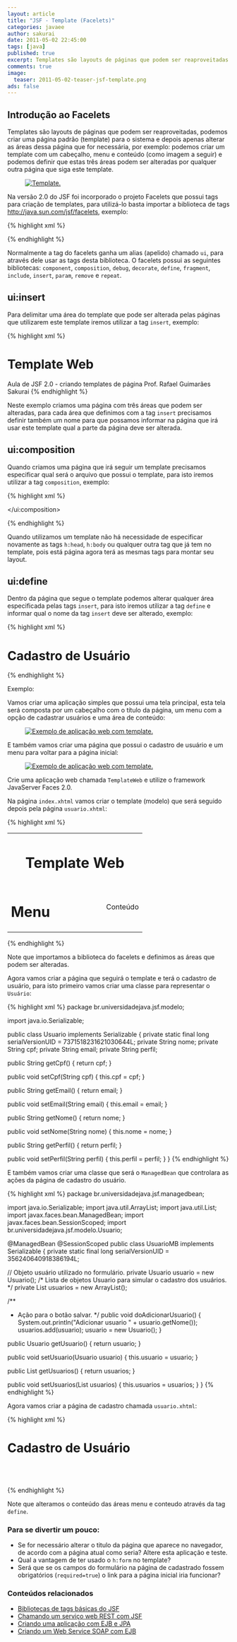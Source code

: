 ```yaml
---
layout: article
title: "JSF - Template (Facelets)"
categories: javaee
author: sakurai
date: 2011-05-02 22:45:00
tags: [java]
published: true
excerpt: Templates são layouts de páginas que podem ser reaproveitadas.
comments: true
image:
  teaser: 2011-05-02-teaser-jsf-template.png
ads: false
---
```


## Introdução ao Facelets

Templates são layouts de páginas que podem ser reaproveitadas, podemos criar uma página padrão (template) para o sistema e depois apenas alterar as áreas dessa página que for necessária, por exemplo: podemos criar um template com um cabeçalho, menu e conteúdo (como imagem a seguir) e podemos definir que estas três áreas podem ser alteradas por qualquer outra página que siga este template.

<figure>
    <a href="/images/2011-05-02-jsf-template-01.png"><img src="/images/2011-05-02-jsf-template-01.png" alt="Template."></a>
</figure>

Na versão 2.0 do JSF foi incorporado o projeto Facelets que possui tags para criação de templates, para utilizá-lo basta importar a biblioteca de tags http://java.sun.com/jsf/facelets, exemplo:

{% highlight xml %}
<html xmlns="http://www.w3.org/1999/xhtml"
      xmlns:h="http://java.sun.com/jsf/html"
      xmlns:ui="http://java.sun.com/jsf/facelets">

</html>
{% endhighlight %}

Normalmente a tag do facelets ganha um alias (apelido) chamado `ui`, para através dele usar as tags desta biblioteca. O facelets possui as seguintes bibliotecas: `component`, `composition`, `debug`, `decorate`, `define`, `fragment`, `include`, `insert`, `param`, `remove` e `repeat`.

## ui:insert

Para delimitar uma área do template que pode ser alterada pelas páginas que utilizarem este template iremos utilizar a tag `insert`, exemplo:

{% highlight xml %}
<html xmlns="http://www.w3.org/1999/xhtml"
      xmlns:h="http://java.sun.com/jsf/html"
      xmlns:ui="http://java.sun.com/jsf/facelets">
  <h:head>
    <title>JSF 2.0 - Exemplo de template</title>
  </h:head>
  <h:body>
    <ui:insert name="cabecalho">
      <h1>Template Web</h1>
    </ui:insert>
    <ui:insert name="conteudo">
      Aula de JSF 2.0 - criando templates de página
    </ui:insert>
    <ui:insert name="rodape">
      Prof. Rafael Guimarães Sakurai
    </ui:insert>
  </h:body>
</html>
{% endhighlight %}

Neste exemplo criamos uma página com três áreas que podem ser alteradas, para cada área que definimos com a tag `insert` precisamos definir também um nome para que possamos informar na página que irá usar este template qual a parte da página deve ser alterada.

## ui:composition

Quando criamos uma página que irá seguir um template precisamos especificar qual será o arquivo que possui o template, para isto iremos utilizar a tag `composition`, exemplo:

{% highlight xml %}
<html xmlns="http://www.w3.org/1999/xhtml"
      xmlns:h="http://java.sun.com/jsf/html"
      xmlns:ui="http://java.sun.com/jsf/facelets">
  <ui:composition template="/principal.xhtml">

  </ui:composition>
</html>
{% endhighlight %}

Quando utilizamos um template não há necessidade de especificar novamente as tags `h:head`, `h:body` ou qualquer outra tag que já tem no template, pois está página agora terá as mesmas tags para montar seu layout.

## ui:define

Dentro da página que segue o template podemos alterar qualquer área especificada pelas tags `insert`, para isto iremos utilizar a tag `define` e informar qual o nome da tag `insert` deve ser alterado, exemplo:

{% highlight xml %}
<html xmlns="http://www.w3.org/1999/xhtml"
      xmlns:h="http://java.sun.com/jsf/html"
      xmlns:ui="http://java.sun.com/jsf/facelets">
  <ui:composition template="/principal.xhtml">
    <ui:define name="conteudo">
      <h1>Cadastro de Usuário</h1>
    </ui:define>
  </ui:composition>
</html>
{% endhighlight %}

Exemplo:

Vamos criar uma aplicação simples que possui uma tela principal, esta tela será composta por um cabeçalho com o título da página, um menu com a opção de cadastrar usuários e uma área de conteúdo:

<figure>
    <a href="/images/2011-05-02-jsf-template-02.png"><img src="/images/2011-05-02-jsf-template-02.png" alt="Exemplo de aplicação web com template."></a>
</figure>

E também vamos criar uma página que possui o cadastro de usuário e um menu para voltar para a página inicial:

<figure>
    <a href="/images/2011-05-02-jsf-template-03.png"><img src="/images/2011-05-02-jsf-template-03.png" alt="Exemplo de aplicação web com template."></a>
</figure>

Crie uma aplicação web chamada `TemplateWeb` e utilize o framework JavaServer Faces 2.0.

Na página `index.xhtml` vamos criar o template (modelo) que será seguido depois pela página `usuario.xhtml`:

{% highlight xml %}
<?xml version='1.0' encoding='UTF-8' ?>
<!DOCTYPE html PUBLIC "-//W3C//DTD XHTML 1.0 Transitional//EN" "http://www.w3.org/TR/xhtml1/DTD/xhtml1-transitional.dtd">
<html xmlns="http://www.w3.org/1999/xhtml"
      xmlns:h="http://java.sun.com/jsf/html"
      xmlns:ui="http://java.sun.com/jsf/facelets">
  <h:head>
    <title>Template Web</title>
  </h:head>
  <h:body>
    <h:form id="form">
      <table width="100%">
        <tr>
          <td colspan="2" align="center">
            <ui:insert name="cabecalho">
              <h1>Template Web</h1>
            </ui:insert>
          </td>
        </tr>
        <tr>
          <td width="200px" valign="top">
            <ui:insert name="menu">
              <h1>Menu</h1>
              <h:panelGrid columns="1">
                <h:commandLink value="Cadastro de Usuário" action="usuario.xhtml"/>
              </h:panelGrid>
            </ui:insert>
          </td>
          <td>
            <ui:insert name="conteudo">
              Conteúdo
            </ui:insert>
          </td>
        </tr>
      </table>
    </h:form>
  </h:body>
</html>
{% endhighlight %}

Note que importamos a biblioteca do facelets e definimos as áreas que podem ser alteradas.

Agora vamos criar a página que seguirá o template e terá o cadastro de usuário, para isto primeiro vamos criar uma classe para representar o `Usuário`:

{% highlight xml %}
package br.universidadejava.jsf.modelo;

import java.io.Serializable;

public class Usuario implements Serializable {
  private static final long serialVersionUID = 7371518231621030644L;
  private String nome;
  private String cpf;
  private String email;
  private String perfil;

  public String getCpf() {
    return cpf;
  }

  public void setCpf(String cpf) {
    this.cpf = cpf;
  }

  public String getEmail() {
    return email;
  }

  public void setEmail(String email) {
    this.email = email;
  }

  public String getNome() {
    return nome;
  }

  public void setNome(String nome) {
    this.nome = nome;
  }

  public String getPerfil() {
    return perfil;
  }

  public void setPerfil(String perfil) {
    this.perfil = perfil;
  }
}
{% endhighlight %}

E também vamos criar uma classe que será o `ManagedBean` que controlara as ações da página de cadastro do usuário.

{% highlight xml %}
package br.universidadejava.jsf.managedbean;

import java.io.Serializable;
import java.util.ArrayList;
import java.util.List;
import javax.faces.bean.ManagedBean;
import javax.faces.bean.SessionScoped;
import br.universidadejava.jsf.modelo.Usuario;

@ManagedBean
@SessionScoped
public class UsuarioMB implements Serializable {
  private static final long serialVersionUID = 356240640918386194L;

  // Objeto usuário utilizado no formulário.
  private Usuario usuario = new Usuario();
  /* Lista de objetos Usuario para simular o cadastro dos
     usuários. */
  private List<Usuario> usuarios = new ArrayList<Usuario>();

  /**
   * Ação para o botão salvar.
   */
  public void doAdicionarUsuario() {
    System.out.println("Adicionar usuario " + usuario.getNome());
    usuarios.add(usuario);
    usuario = new Usuario();
  }

  public Usuario getUsuario() {
    return usuario;
  }

  public void setUsuario(Usuario usuario) {
    this.usuario = usuario;
  }

  public List<Usuario> getUsuarios() {
    return usuarios;
  }

  public void setUsuarios(List<Usuario> usuarios) {
    this.usuarios = usuarios;
  }
}
{% endhighlight %}

Agora vamos criar a página de cadastro chamada `usuario.xhtml`:

{% highlight xml %}
<?xml version='1.0' encoding='UTF-8' ?>
<!DOCTYPE html PUBLIC "-//W3C//DTD XHTML 1.0 Transitional//EN" "http://www.w3.org/TR/xhtml1/DTD/xhtml1-transitional.dtd">
<html xmlns="http://www.w3.org/1999/xhtml"
      xmlns:h="http://java.sun.com/jsf/html"
      xmlns:ui="http://java.sun.com/jsf/facelets"
      xmlns:f="http://java.sun.com/jsf/core">
  <ui:composition template="/index.xhtml">
    <ui:define name="menu">
      <h:commandLink value="Inicio"  action="/index.xhtml"/>
    </ui:define>
    <ui:define name="conteudo">
      <h1>Cadastro de Usuário</h1>
      <h:panelGrid id="dadosUsuario" columns="2">
        <h:outputText id="nomeText" value="Nome:"/>
        <h:inputText id="nome" label="Nome" value="#{usuarioMB.usuario.nome}" maxlength="200" size="100"/>
        <h:outputText id="cpfText" value="CPF:"/>
        <h:inputText id="cpf" label="CPF" value="#{usuarioMB.usuario.cpf}" maxlength="14" size="20"/>
        <h:outputText id="emailText" value="Email:"/>
        <h:inputText id="email" label="Email" value="#{usuarioMB.usuario.email}" maxlength="50" size="50"/>
        <h:outputText id="perfilText" value="Perfil:"/>
        <h:selectOneMenu id="perfil" label="Perfil" value="#{usuarioMB.usuario.perfil}">
          <f:selectItem itemLabel="Administrador" itemValue="Administrador"/>
          <f:selectItem itemLabel="Supervisor" itemValue="Supervisor"/>
          <f:selectItem itemLabel="Vendedor" itemValue="Vendedor"/>
        </h:selectOneMenu>
      </h:panelGrid>
      <br/>
      <h:commandButton id="salvar" value="Salvar" actionListener="#{usuarioMB.doAdicionarUsuario}" >
        <f:ajax execute="@form" render="usuarios dadosUsuario" />
      </h:commandButton>
      <br/><br/>
      <h:dataTable id="usuarios" value="#{usuarioMB.usuarios}" var="usuario">
        <h:column>
          <f:facet name="header">
            <h:outputText id="columnNome" value="Nome"/>
          </f:facet>
          <h:outputText id="nomeUsuario" value="#{usuario.nome}"/>
        </h:column>
        <h:column>
          <f:facet name="header">
            <h:outputText id="columnCPF" value="CPF"/>
          </f:facet>
          <h:outputText id="cpfUsuario" value="#{usuario.cpf}"/>
        </h:column>
        <h:column>
          <f:facet name="header">
            <h:outputText id="columnEmail" value="Email"/>
          </f:facet>
          <h:outputText id="emailUsuario" value="#{usuario.email}"/>
        </h:column>
        <h:column>
          <f:facet name="header">
            <h:outputText id="columnPerfil" value="Perfil"/>
          </f:facet>
          <h:outputText id="perfilUsuario" value="#{usuario.perfil}"/>
        </h:column>
      </h:dataTable>
    </ui:define>
  </ui:composition>
</html>
{% endhighlight %}

Note que alteramos o conteúdo das áreas menu e conteudo através da tag `define`.

### Para se divertir um pouco:

* Se for necessário alterar o titulo da página que aparece no navegador, de acordo com a página atual como seria? Altere esta aplicação e teste.
* Qual a vantagem de ter usado o `h:form` no template?
* Será que se os campos do formulário na página de cadastrado fossem obrigatórios (`required=true`) o link para a página inicial iria funcionar?


### Conteúdos relacionados

- [Bibliotecas de tags básicas do JSF](http://www.universidadejava.com.br/javaee/jsf-tags-html/)
- [Chamando um serviço web REST com JSF](http://www.universidadejava.com.br/javaee/webservice-rest-jsf/)
- [Criando uma aplicação com EJB e JPA](http://www.universidadejava.com.br/javaee/criando-aplicacao-ejb-jpa/)
- [Criando um Web Service SOAP com EJB](http://www.universidadejava.com.br/javaee/criando-webservice-com-ejb/)